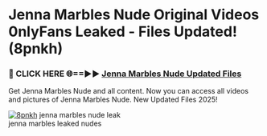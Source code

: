 # Jenna Marbles Nude Original Videos 0nlyFans Leaked - Files Updated! (8pnkh)

<h3>🔴 CLICK HERE 🌐==►► <a href="https://tinyurl.com/5h6xmrr3" rel="nofollow">Jenna Marbles Nude Updated Files</a></h3>

Get Jenna Marbles Nude and all content. Now you can access all videos and pictures of Jenna Marbles Nude. New Updated Files 2025!

[![8pnkh](https://i.imgur.com/KVD873Z.gif)](https://tinyurl.com/5h6xmrr3)
jenna marbles nude leak<br>
jenna marbles leaked nudes